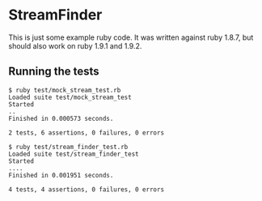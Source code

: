 # StreamFinder

This is just some example ruby code.  It was written against ruby 1.8.7, but should also work on ruby 1.9.1 and 1.9.2.

## Running the tests

    $ ruby test/mock_stream_test.rb 
    Loaded suite test/mock_stream_test
    Started
    ..
    Finished in 0.000573 seconds.

    2 tests, 6 assertions, 0 failures, 0 errors

    $ ruby test/stream_finder_test.rb 
    Loaded suite test/stream_finder_test
    Started
    ....
    Finished in 0.001951 seconds.

    4 tests, 4 assertions, 0 failures, 0 errors


